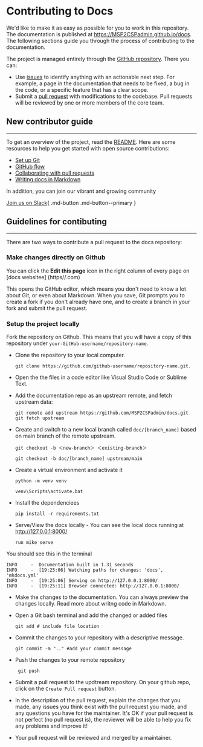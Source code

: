 # Contributing to Docs
 
We'd like to make it as easy as possible for you to work in this repository. The documentation is published at https://MSP2CSPadmin.github.io/docs. The following sections guide you through the process of contributing to the documentation.

The project is managed entirely through the [GitHub repository](https://github.com/MSP2CSPadmin/docs). There you can:

* Use [issues](https://github.com/MSP2CSPadmin/docs/issues) to identify anything with an actionable next step. For example, a page in the documentation that needs to be fixed, a bug in the code, or a specific feature that has a clear scope.
* Submit a [pull request](https://github.com/MSP2CSPadmin/docs/pulls) with modifications to the codebase. Pull requests will be reviewed by one or more members of the core team.

## New contributor guide
---

To get an overview of the project, read the [README](README.md). Here are some resources to help you get started with open source contributions:

- [Set up Git](https://docs.github.com/en/get-started/quickstart/set-up-git)
- [GitHub flow](https://docs.github.com/en/get-started/quickstart/github-flow)
- [Collaborating with pull requests](https://docs.github.com/en/github/collaborating-with-pull-requests)
- [Writing docs in Markdown](https://www.markdownguide.org/)

In addition, you can join our vibrant and growing community

[Join us on Slack](#){ .md-button .md-button--primary }

## Guidelines for contibuting
---

There are two ways to contribute a pull request to the docs repository:

### **Make changes directly on Github**

   You can click the **Edit this page** icon in the right column of every page on [docs websitee] (https//.com)

   This opens the GitHub editor, which means you don't need to know a lot about Git, or even about Markdown. When you save, Git prompts you to create a fork if you don't already have one, and to create a branch in your fork and submit the pull request.

### **Setup the project locally**

Fork the repository on Github. This means that you will have a copy of this repository under `your-GitHub-username/repository-name`.

 - Clone the repository to your local computer.
    ``` 
    git clone https://github.com/github-username/repository-name.git.
    ```
 -   Open the the files in a code editor like Visual Studio Code or Sublime Text.

 - Add the documentation repo as an upstream remote, and fetch upstream data:
   ```
   git remote add upstream https://github.com/MSP2CSPadmin/docs.git
   git fetch upstream

   ```

 - Create and switch to a new local branch called `doc/[branch_name]` based on main branch of the remote upstream.
   ```
   git checkout -b ＜new-branch＞ ＜existing-branch＞

   git checkout -b doc/[branch_name] upstream/main

   ```

 -  Create a virtual environment and activate it
    ```
    python -m venv venv

    venv\Scripts\activate.bat

    ```
 -  Install the dependenciees

    ```
    pip install -r requirements.txt

    ```
 -  Serve/View the docs locally - You can see the local docs running at http://127.0.0.1:8000/

    ```
    run mike serve

    ```

   You should see this in the terminal
   ```
   INFO     -  Documentation built in 1.31 seconds
   INFO     -  [19:25:06] Watching paths for changes: 'docs', 'mkdocs.yml'
   INFO     -  [19:25:06] Serving on http://127.0.0.1:8000/
   INFO     -  [19:25:11] Browser connected: http://127.0.0.1:8000/
   ```

 - Make the changes to the documentation. You can always preview the changes locally. Read more about writng code in Markdown.

 -  Open a  Git bash terminal and add the changed or added files
    ```
    git add # include file location
    ```
 - Commit the changes to your repository with a descriptive message.

    ```
    git commit -m ".." #add your commit message

    ```
 -  Push the changes to your remote repository

    ```
     git push

    ```

 - Submit a pull request to the updtream repository. On your github repo, click on the `Create Pull request` button.

 -  In the description of the pull request, explain the changes that you made, any issues you think exist with the pull request you
    made, and any questions you have for the maintainer. It's OK if your pull request is not perfect (no pull request is), the reviewer will be able to help you fix any problems and improve it!

 -  Your pull request will be reviewed and merged by a maintainer.



